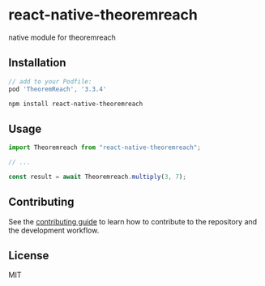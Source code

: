 # react-native-theoremreach

native module for theoremreach

## Installation
```js
// add to your Podfile:
pod 'TheoremReach', '3.3.4'
```

```sh
npm install react-native-theoremreach
```

## Usage

```js
import Theoremreach from "react-native-theoremreach";

// ...

const result = await Theoremreach.multiply(3, 7);
```

## Contributing

See the [contributing guide](CONTRIBUTING.md) to learn how to contribute to the repository and the development workflow.

## License

MIT
